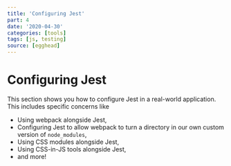 ```yaml
---
title: 'Configuring Jest'
part: 4
date: '2020-04-30'
categories: [tools]
tags: [js, testing]
source: [egghead]
---
```


# Configuring Jest

This section shows you how to configure Jest in a real-world application. This includes specific concerns like

- Using webpack alongside Jest,
- Configuring Jest to allow webpack to turn a directory in our own custom version of `node_modules`,
- Using CSS modules alongside Jest,
- Using CSS-in-JS tools alongside Jest,
- and more!
